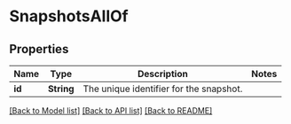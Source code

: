 # SnapshotsAllOf

## Properties

Name | Type | Description | Notes
------------ | ------------- | ------------- | -------------
**id** | **String** | The unique identifier for the snapshot. | 

[[Back to Model list]](../README.md#documentation-for-models) [[Back to API list]](../README.md#documentation-for-api-endpoints) [[Back to README]](../README.md)


